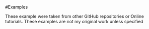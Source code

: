 #Examples

These example were taken from other GitHub repositories or Online tutorials. These examples are not my original work unless specified